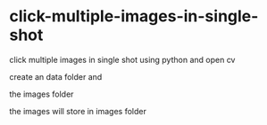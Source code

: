 # click-multiple-images-in-single-shot
click multiple images in single shot using python and open cv 

create an data folder and 

the images folder 

the images will store in images folder  

